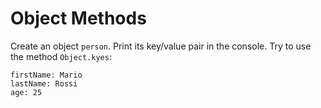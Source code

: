 # Object Methods

Create an object `person`. Print its key/value pair in the console. Try to use the method `Object.kyes`:

```
firstName: Mario
lastName: Rossi
age: 25
```